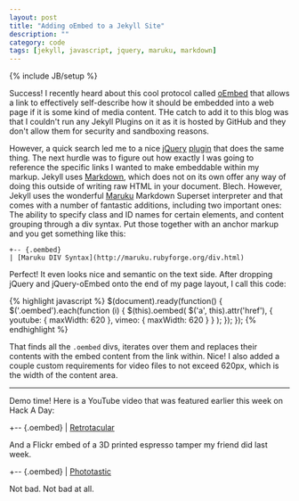 ```yaml
---
layout: post
title: "Adding oEmbed to a Jekyll Site"
description: ""
category: code
tags: [jekyll, javascript, jquery, maruku, markdown]
---
```

{% include JB/setup %}

Success! I recently heard about this cool protocol called [oEmbed][] that allows a link to
effectively self-describe how it should be embedded into a web page if it is some kind of media
content. THe catch to add it to this blog was that I couldn't run any Jekyll Plugins on it as it is
hosted by GitHub and they don't allow them for security and sandboxing reasons.

[oembed]: http://oembed.com

However, a quick search led me to a nice [jQuery][] [plugin][] that does the same thing. The next
hurdle was to figure out how exactly I was going to reference the specific links I wanted to make
embeddable within my markup. Jekyll uses [Markdown][], which does not on its own offer any way of
doing this outside of writing raw HTML in your document. Blech. However, Jekyll uses the wonderful
[Maruku][] Markdown Superset interpreter and that comes with a number of fantastic additions,
including two important ones: The ability to specify class and ID names for certain elements, and
content grouping through a div syntax. Put those together with an anchor markup and you get
something like this:

    +-- {.oembed}
    | [Maruku DIV Syntax](http://maruku.rubyforge.org/div.html)

[jquery]: http://jquery.com
[plugin]: http://code.google.com/p/jquery-oembed/
[markdown]: http://daringfireball.net/projects/markdown/
[maruku]: http://maruku.rubyforge.org

Perfect! It even looks nice and semantic on the text side. After dropping jQuery and jQuery-oEmbed
onto the end of my page layout, I call this code:

{% highlight javascript %}
$(document).ready(function() {
  $('.oembed').each(function (i) {
    $(this).oembed(
      $('a', this).attr('href'),
      {
        youtube: { maxWidth: 620 },
        vimeo:   { maxWidth: 620 }
      }
    );
  });
});
{% endhighlight %}

That finds all the `.oembed` divs, iterates over them and replaces their contents with the embed
content from the link within. Nice! I also added a couple custom requirements for video files to not
exceed 620px, which is the width of the content area.

* * *

Demo time! Here is a YouTube video that was featured earlier this week on Hack A Day:

+-- {.oembed}
| [Retrotacular](http://www.youtube.com/watch?v=cZwq1KL4SD0)

And a Flickr embed of a 3D printed espresso tamper my friend did last week.

+-- {.oembed}
| [Phototastic](http://www.flickr.com/photos/openfly/8390248035/in/photostream/)

Not bad. Not bad at all.
